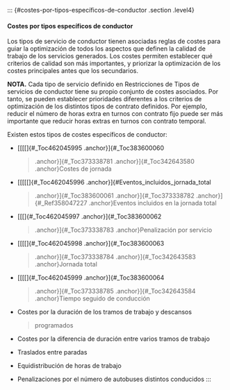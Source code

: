::: {#costes-por-tipos-específicos-de-conductor .section .level4}
#### Costes por tipos específicos de conductor

Los tipos de servicio de conductor tienen asociadas reglas de costes
para guiar la optimización de todos los aspectos que definen la calidad
de trabajo de los servicios generados. Los costes permiten establecer
qué criterios de calidad son más importantes, y priorizar la
optimización de los costes principales antes que los secundarios.

**NOTA.** Cada tipo de servicio definido en Restricciones de Tipos de
servicios de conductor tiene su propio conjunto de costes asociados. Por
tanto, se pueden establecer prioridades diferentes a los criterios de
optimización de los distintos tipos de contrato definidos. Por ejemplo,
reducir el número de horas extra en turnos con contrato fijo puede ser
más importante que reducir horas extras en turnos con contrato temporal.

Existen estos tipos de costes específicos de conductor:

-   [[[[]{#_Toc462045995 .anchor}]{#_Toc383600060
    > .anchor}]{#_Toc373338781 .anchor}]{#_Toc342643580 .anchor}Costes
    > de jornada

-   [[[[[]{#_Toc462045996 .anchor}]{#Eventos_incluidos_jornada_total
    > .anchor}]{#_Toc383600061 .anchor}]{#_Toc373338782
    > .anchor}]{#_Ref358047227 .anchor}Eventos incluidos en la jornada
    > total

-   [[[]{#_Toc462045997 .anchor}]{#_Toc383600062
    > .anchor}]{#_Toc373338783 .anchor}Penalización por servicio

-   [[[[]{#_Toc462045998 .anchor}]{#_Toc383600063
    > .anchor}]{#_Toc373338784 .anchor}]{#_Toc342643583 .anchor}Jornada
    > total

-   [[[[]{#_Toc462045999 .anchor}]{#_Toc383600064
    > .anchor}]{#_Toc373338785 .anchor}]{#_Toc342643584 .anchor}Tiempo
    > seguido de conducción

-   Costes por la duración de los tramos de trabajo y descansos
    > programados

-   Costes por la diferencia de duración entre varios tramos de trabajo

-   Traslados entre paradas

-   Equidistribución de horas de trabajo

-   Penalizaciones por el número de autobuses distintos conducidos
:::
